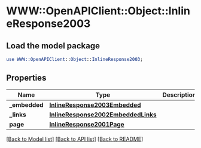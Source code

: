 # WWW::OpenAPIClient::Object::InlineResponse2003

## Load the model package
```perl
use WWW::OpenAPIClient::Object::InlineResponse2003;
```

## Properties
Name | Type | Description | Notes
------------ | ------------- | ------------- | -------------
**_embedded** | [**InlineResponse2003Embedded**](InlineResponse2003Embedded.md) |  | [optional] 
**_links** | [**InlineResponse2002EmbeddedLinks**](InlineResponse2002EmbeddedLinks.md) |  | 
**page** | [**InlineResponse2001Page**](InlineResponse2001Page.md) |  | 

[[Back to Model list]](../README.md#documentation-for-models) [[Back to API list]](../README.md#documentation-for-api-endpoints) [[Back to README]](../README.md)


